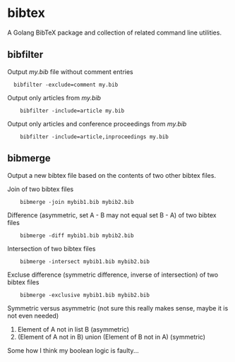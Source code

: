 
# bibtex

A Golang BibTeX package and collection of related command line utilities.

## bibfilter

Output _my.bib_ file without comment entries

```
  bibfilter -exclude=comment my.bib
```

Output only articles from _my.bib_

```
    bibfilter -include=article my.bib
```

Output only articles and conference proceedings from _my.bib_

```
    bibfilter -include=article,inproceedings my.bib
```

## bibmerge

Output a new bibtex file based on the contents of two other bibtex files.

Join of two bibtex files

```
    bibmerge -join mybib1.bib mybib2.bib
```

Difference (asymmetric, set A - B may not equal set B - A) of two bibtex files

```
    bibmerge -diff mybib1.bib mybib2.bib
```

Intersection of two bibtex files

```
    bibmerge -intersect mybib1.bib mybib2.bib
```

Excluse difference (symmetric difference, inverse of intersection) of two bibtex files

```
    bibmerge -exclusive mybib1.bib mybib2.bib
```

Symmetric versus asymmetric (not sure this really makes sense, maybe it is not even needed)

1. Element of A not in list B (asymmetric)
2. (Element of A not in B) union (Element of B not in A) (symmetric)

Some how I think my boolean logic is faulty...


